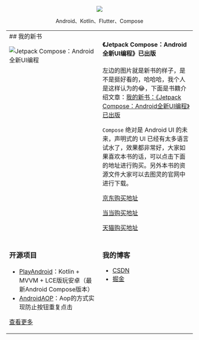   
<p align="center">
  <img src="https://github-readme-stats.vercel.app/api?username=zhujiang521&show_icons=true&theme=graywhite"/>
</p>

<p align="center"> Android、Kotlin、Flutter、Compose </p>  

<table align="center">
<tr>
<td valign="top" width="50%">
## 我的新书 

![Jetpack Compose：Android全新UI编程](https://img-blog.csdnimg.cn/img_convert/d817be2385c1ece97e008394a46e8fe7.png)
</td>
<td valign="top" width="50%">

#### 《Jetpack Compose：Android全新UI编程》已出版
左边的图片就是新书的样子，是不是挺好看的，哈哈哈，我个人是这样认为的😂，下面是书籍介绍文章：[我的新书：《Jetpack Compose：Android全新UI编程》已出版](https://zhujiang.blog.csdn.net/article/details/121167705)
 
`Compose` 绝对是 Android UI 的未来，声明式的 UI 已经有太多语言试水了，效果都非常好，大家如果喜欢本书的话，可以点击下面的地址进行购买。另外本书的资源文件大家可以去图灵的官网中进行下载。

[京东购买地址](https://item.jd.com/10039809078875.html)

[当当购买地址](http://product.dangdang.com/593507948.html)

[天猫购买地址](https://detail.tmall.com/item.htm?spm=a220m.1000858.1000725.56.6a61b8d7HhFgCX&amp;id=658828404598&amp;areaId=110100&amp;user_id=2145487409&amp;cat_id=2&amp;is_b=1&amp;rn=1522259deab5178ef65819d1ef6b699e)
</td>
</tr>
<tr>
<td valign="top" width="50%">
	
### 开源项目  
- [PlayAndroid](https://github.com/zhujiang521/PlayAndroid)：Kotlin + MVVM + LCE版玩安卓（最新Android Compose版本）	
- [AndroidAOP](https://github.com/zhujiang521/AndroidAOP)：Aop的方式实现防止按钮重复点击
   
[查看更多](https://github.com/zhujiang521)	 
	
</td>

<td valign="top" width="50%">

### 我的博客
- [CSDN](https://zhujiang.blog.csdn.net/)
- [掘金](https://juejin.cn/user/3913917127985240/posts)

</td>
</tr>
</table>
